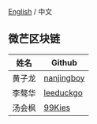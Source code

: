 [English](./team.md) / 中文

## 微芒区块链

| 姓名 | Github |
| ----| ---- |
| 黄子龙 | [nanjingboy](https://github.com/nanjingboy) |
| 李骜华 | [leeduckgo](https://github.com/leeduckgo) |
| 汤会枫 | [99Kies](https://github.com/99Kies) |